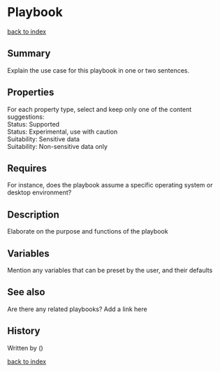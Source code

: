 # Playbook <name>
[back to index](../index.md#Playbooks)

## Summary
Explain the use case for this playbook in one or two sentences. 

## Properties
For each property type, select and keep only one of the content suggestions:   
Status: Supported   
Status: Experimental, use with caution  
Suitability: Sensitive data         
Suitability: Non-sensitive data only    


## Requires
For instance, does the playbook assume a specific operating system
 or desktop environment?

## Description
Elaborate on the purpose and functions of the playbook

## Variables
Mention any variables that can be preset by the user, and their defaults

## See also
Are there any related playbooks? Add a link here

## History
<year> Written by <author> (<organization>)

[back to index](../index.md#Playbooks)
